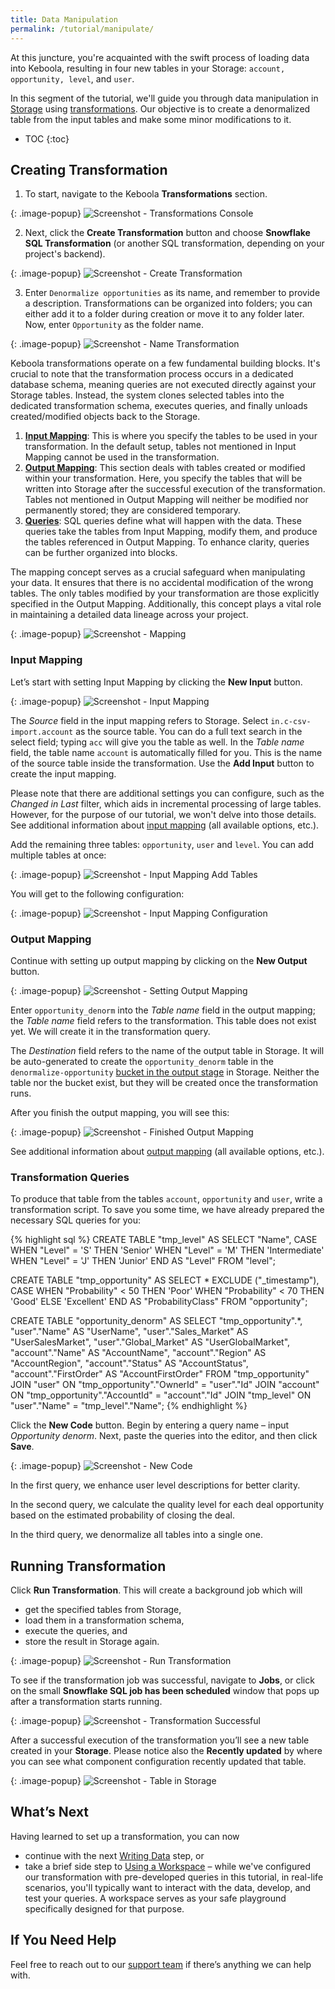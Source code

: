 ```yaml
---
title: Data Manipulation
permalink: /tutorial/manipulate/
---
```


At this juncture, you're acquainted with the swift process of loading data into Keboola, resulting in four new tables in your Storage: 
`account, opportunity, level`, and `user`. 

In this segment of the tutorial, we'll guide you through data manipulation in [Storage](/storage/tables/) using [transformations](/transformations/). 
Our objective is to create a denormalized table from the input tables and make some minor modifications to it.

* TOC
{:toc}

## Creating Transformation
1. To start, navigate to the Keboola **Transformations** section.

{: .image-popup}
![Screenshot - Transformations Console](/tutorial/manipulate/transformations-intro.png)

2. Next, click the **Create Transformation** button and choose **Snowflake SQL Transformation** (or another SQL transformation, depending on your project's backend).

{: .image-popup}
![Screenshot - Create Transformation](/tutorial/manipulate/create-transformation.png)

3. Enter `Denormalize opportunities` as its name, and remember to provide a description. Transformations can be organized into folders;
you can either add it to a folder during creation or move it to any folder later. Now, enter `Opportunity` as the folder name.

{: .image-popup}
![Screenshot - Name Transformation](/tutorial/manipulate/name-transformation.png)

Keboola transformations operate on a few fundamental building blocks. It's crucial to note that the transformation process occurs in a dedicated database schema,
meaning queries are not executed directly against your Storage tables. Instead, the system clones selected tables into the dedicated transformation schema, 
executes queries, and finally unloads created/modified objects back to the Storage.

1. [**Input Mapping**](/transformations/mappings/#input-mapping): This is where you specify the tables to be used in your transformation. In the default setup, tables not mentioned in Input Mapping cannot be used in the transformation.
2. [**Output Mapping**](/transformations/#output-mapping): This section deals with tables created or modified within your transformation. Here, you specify the tables that will be written into Storage after the successful execution of the transformation. Tables not mentioned in Output Mapping will neither be modified nor permanently stored; they are considered temporary.
3. [**Queries**](/tutorial/manipulate/#transformation-script): SQL queries define what will happen with the data. These queries take the tables from Input Mapping, modify them, and produce the tables referenced in Output Mapping. To enhance clarity, queries can be further organized into blocks.

The mapping concept serves as a crucial safeguard when manipulating your data. It ensures that there is no accidental modification of the wrong tables. The only 
tables modified by your transformation are those explicitly specified in the Output Mapping. Additionally, this concept plays a vital role in maintaining a 
detailed data lineage across your project.

{: .image-popup}
![Screenshot - Mapping](/tutorial/manipulate/mapping.png)

### Input Mapping
Let’s start with setting Input Mapping by clicking the **New Input** button.

{: .image-popup}
![Screenshot - Input Mapping](/tutorial/manipulate/input-mapping1.png)

The *Source* field in the input mapping refers to Storage. Select `in.c-csv-import.account` as the source table. You can do a full text search in the select 
field; typing `acc` will give you the table as well. In the *Table name* field, the table name `account` is automatically filled for you. This is the name of the 
source table inside the transformation. Use the **Add Input** button to create the input mapping.

Please note that there are additional settings you can configure, such as the *Changed in Last* filter, which aids in incremental processing of large tables. 
However, for the purpose of our tutorial, we won't delve into those details. See additional information about [input mapping](/transformations/mappings/#input-mapping) 
(all available options, etc.).

Add the remaining three tables: `opportunity`, `user` and `level`. You can add multiple tables at once:

{: .image-popup}
![Screenshot - Input Mapping Add Tables](/tutorial/manipulate/IM-add-tables.png)

You will get to the following configuration:

{: .image-popup}
![Screenshot - Input Mapping Configuration](/tutorial/manipulate/input-mapping3.png)

### Output Mapping
Continue with setting up output mapping by clicking on the **New Output** button.

{: .image-popup}
![Screenshot - Setting Output Mapping](/tutorial/manipulate/output-mapping1.png)

Enter `opportunity_denorm` into the *Table name* field in the output mapping; the *Table name* field refers to the transformation. This table does not exist yet. 
We will create it in the transformation query. 

The *Destination* field refers to the name of the output table in Storage. It will be auto-generated to create the `opportunity_denorm` table 
in the `denormalize-opportunity` [bucket in the output stage](/storage/tables/) in Storage. 
Neither the table nor the bucket exist, but they will be created once the transformation runs.

After you finish the output mapping, you will see this:

{: .image-popup}
![Screenshot - Finished Output Mapping](/tutorial/manipulate/output-mapping2.png)

See additional information about [output mapping](/transformations/mappings/#output-mapping) (all available options, etc.).

### Transformation Queries
To produce that table from the tables `account`, `opportunity` and `user`, write a transformation script.
To save you some time, we have already prepared the necessary SQL queries for you:

{% highlight sql %}
CREATE TABLE "tmp_level" AS
    SELECT "Name", CASE
        WHEN "Level" = 'S' THEN 'Senior'
        WHEN "Level" = 'M' THEN 'Intermediate'
        WHEN "Level" = 'J' THEN 'Junior' END AS "Level"
    FROM "level";

CREATE TABLE "tmp_opportunity" AS
    SELECT * EXCLUDE ("_timestamp"), CASE
        WHEN "Probability" < 50 THEN 'Poor'
        WHEN "Probability" < 70 THEN 'Good'
        ELSE 'Excellent' END AS "ProbabilityClass"
    FROM "opportunity";

CREATE TABLE "opportunity_denorm" AS
    SELECT "tmp_opportunity".*,
        "user"."Name" AS "UserName", "user"."Sales_Market" AS "UserSalesMarket",
        "user"."Global_Market" AS "UserGlobalMarket",
        "account"."Name" AS "AccountName", "account"."Region" AS "AccountRegion",
        "account"."Status" AS "AccountStatus", "account"."FirstOrder" AS "AccountFirstOrder"
    FROM "tmp_opportunity"
        JOIN "user" ON "tmp_opportunity"."OwnerId" = "user"."Id"
        JOIN "account" ON "tmp_opportunity"."AccountId" = "account"."Id"
        JOIN "tmp_level" ON "user"."Name" = "tmp_level"."Name";
{% endhighlight %}

Click the **New Code** button. Begin by entering a query name – input *Opportunity denorm*. Next, paste the queries into the editor, and then click **Save**.

{: .image-popup}
![Screenshot - New Code](/tutorial/manipulate/new-code.png)

In the first query, we enhance user level descriptions for better clarity.

In the second query, we calculate the quality level for each deal opportunity based on the estimated probability of closing the deal.

In the third query, we denormalize all tables into a single one. 

## Running Transformation
Click **Run Transformation**. This will create a background job which will
- get the specified tables from Storage,
- load them in a transformation schema,
- execute the queries, and
- store the result in Storage again.

{: .image-popup}
![Screenshot - Run Transformation](/tutorial/manipulate/new-code.png)

To see if the transformation job was successful, navigate to **Jobs**, or click on the small **Snowflake SQL job has been scheduled** window 
that pops up after a transformation starts running.

{: .image-popup}
![Screenshot - Transformation Successful](/tutorial/manipulate/transf-successful.png)

After a successful execution of the transformation you’ll see a new table created in your **Storage**. 
Please notice also the **Recently updated** by where you can see what component configuration recently updated that table.

{: .image-popup}
![Screenshot - Table in Storage](/tutorial/manipulate/table-in-storage.png)

## What’s Next
Having learned to set up a transformation, you can now
- continue with the next [Writing Data](/tutorial/write/) step, or
- take a brief side step to [Using a Workspace](/tutorial/manipulate/workspace/) – while we've configured our transformation with pre-developed queries in this tutorial, in real-life scenarios, you'll typically want to interact with the data, develop, and test your queries. A workspace serves as your safe playground specifically designed for that purpose.

## If You Need Help
Feel free to reach out to our [support team](support@keboola.com) if there’s anything we can help with.
